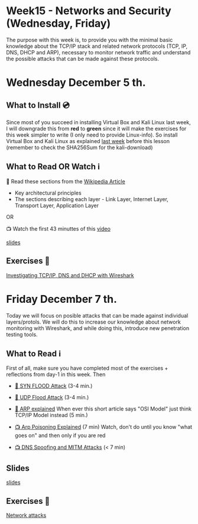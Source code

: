 # Week15 - Networks and Security (Wednesday, Friday)

The purpose with this week is, to provide you with the minimal basic knowledge about the TCP/IP stack and related network protocols (TCP, IP, DNS, DHCP and ARP), necessary to monitor network traffic and understand the possible attacks that can be made against these protocols.

# Wednesday December 5 th.
## What to Install :cd:
Since most of you succeed in installing Virtual Box and Kali Linux last week, I will downgrade this from **red** to **green** since it will make the exercises for this week simpler to write (I only need to provide Linux-info).
So install Virtual Box and Kali Linux as explained [last week](https://docs.google.com/document/d/1v7pbEsQ24a4B07UjtFP3_hywqMF7URCRSr9EgpD2bUE/edit?usp=sharing) before this lesson (remember to check the SHA256Sum for the kali-download)


## What to Read OR Watch :information_source:
:book: Read these sections from the [Wikipedia Article](https://en.wikipedia.org/wiki/Internet_protocol_suite)
- Key architectural principles
- The sections describing each layer - Link Layer, Internet Layer, Transport Layer, Application Layer

OR

:tv: Watch the first 43 minuttes of this [video](https://www.youtube.com/watch?v=EkNq4TrHP_U)

[slides](https://docs.google.com/presentation/d/1hEo6xfHzqeV1pCoTKrZLvuCjeLynndogD6Dna6MBT_E/edit?usp=sharing)

## Exercises :memo:
[Investigating TCP/IP, DNS and DHCP with Wireshark](https://docs.google.com/document/d/1TWqiRRHUWRHJwSSt1riu84ErxndVuWE_VxXOz4gjhPI/edit?usp=sharing)

# Friday December 7 th.
Today we will focus on posible attacks that can be made against individual layers/protols. We will do this to increase our knowledge about network monitoring with Wireshark, and while doing this, introduce new penetration testing tools.

## What to Read :information_source:

First of all, make sure you have completed most of the exercises + reflections from day-1 in this week. Then

- [:book: SYN FLOOD Attack](https://www.cloudflare.com/learning/ddos/syn-flood-ddos-attack/) (3-4 min.)
- [:book: UDP Flood Attack](https://www.cloudflare.com/learning/ddos/udp-flood-ddos-attack/?utm_referrer=https://www.cloudflare.com/learning/ddos/http-flood-ddos-attack/?utm_referrer=https://www.cloudflare.com/learning/ddos/syn-flood-ddos-attack/) (3-4 min.)
- [:book: ARP explained](https://networklessons.com/cisco/ccnp-route/arp-address-resolution-protocol-explained/) When ever this short article says "OSI Model" just think TCP/IP Model instead (5 min.)

- [:tv: Arp Poisoning Explained](https://www.youtube.com/watch?v=RTXAUJ2yqCg) (7 min) Watch, don't do until you know "what goes on" and then only if you are red
- [:tv: DNS Spoofing and MITM Attacks](https://www.youtube.com/watch?v=VeWeAx3MRDA) (< 7 min)

## Slides
[slides](https://docs.google.com/presentation/d/1Mkho-BqDRte2NXzaX5SNEQ-Bva2uejvd_LjKNlQwJjM/edit?usp=sharing)

## Exercises :memo:
[Network attacks](https://docs.google.com/document/d/1gVMriZKmrK3q3AlGntUY07_LIr0ABsAeS5vMGNd3dJY/edit?usp=sharing)



